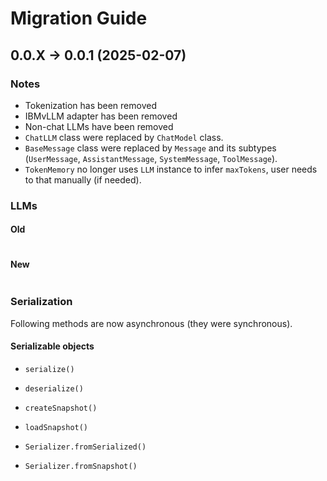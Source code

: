 # Migration Guide

## 0.0.X -> 0.0.1 (2025-02-07)

### Notes

- Tokenization has been removed
- IBMvLLM adapter has been removed
- Non-chat LLMs have been removed
- `ChatLLM` class were replaced by `ChatModel` class.
- `BaseMessage` class were replaced by `Message` and its subtypes (`UserMessage`, `AssistantMessage`, `SystemMessage`, `ToolMessage`).
- `TokenMemory` no longer uses `LLM` instance to infer `maxTokens`, user needs to that manually (if needed).

### LLMs

#### Old

```ts

```

#### New

```ts

```

### Serialization

Following methods are now asynchronous (they were synchronous).

#### Serializable objects

- `serialize()`
- `deserialize()`
- `createSnapshot()`
- `loadSnapshot()`

- `Serializer.fromSerialized()`
- `Serializer.fromSnapshot()`
